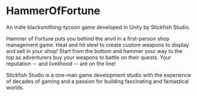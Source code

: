 # HammerOfFortune
An indie blacksmithing-tycoon game developed in Unity by Stickfish Studio.

Hammer of Fortune puts you behind the anvil in a first-person shop management game. Heat and hit steel to create custom weapons to display and sell in your shop! Start from the bottom and hammer your way to the top as adventurers buy your weapons to battle on their quests. Your reputation -- and livelihood -- are on the line!

Stickfish Studio is a one-man game development studio with the experience of decades of gaming and a passion for building fascinating and fantastical worlds.
